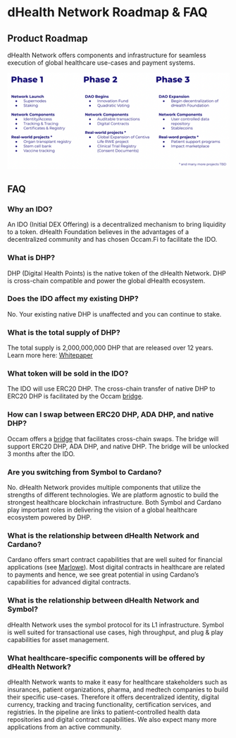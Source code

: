 # dHealth Network Roadmap & FAQ

## Product Roadmap

dHealth Network offers components and infrastructure for seamless execution of global healthcare use-cases and payment systems.

![](.gitbook/assets/image%20%281%29.png)

## FAQ

### **Why an IDO?**

An IDO \(Initial DEX Offering\) is a decentralized mechanism to bring liquidity to a token. dHealth Foundation believes in the advantages of a decentralized community and has chosen Occam.Fi to facilitate the IDO.

### **What is DHP?**

DHP \(Digital Health Points\) is the native token of the dHealth Network. DHP is cross-chain compatible and power the global dHealth ecosystem.

### **Does the IDO affect my existing DHP?**

No. Your existing native DHP is unaffected and you can continue to stake.

### **What is the total supply of DHP?**

The total supply is 2,000,000,000 DHP that are released over 12 years. Learn more here: [Whitepaper](https://dhealth.network/docs/Whitepaper-dHealth-Network.pdf)

### **What token will be sold in the IDO?**

The IDO will use ERC20 DHP. The cross-chain transfer of native DHP to ERC20 DHP is facilitated by the Occam [bridge](https://occam.fi/swap).

### **How can I swap between ERC20 DHP, ADA DHP, and native DHP?**

Occam offers a [bridge](https://occam.fi/swap) that facilitates cross-chain swaps. The bridge will support ERC20 DHP, ADA DHP, and native DHP. The bridge will be unlocked 3 months after the IDO.

### **Are you switching from Symbol to Cardano?**

No. dHealth Network provides multiple components that utilize the strengths of different technologies. We are platform agnostic to build the strongest healthcare blockchain infrastructure. Both Symbol and Cardano play important roles in delivering the vision of a global healthcare ecosystem powered by DHP.

### **What is the relationship between dHealth Network and Cardano?**

Cardano offers smart contract capabilities that are well suited for financial applications \(see [Marlowe](https://docs.cardano.org/marlowe/learn-about-marlowe)\). Most digital contracts in healthcare are related to payments and hence, we see great potential in using Cardano’s capabilities for advanced digital contracts.

### **What is the relationship between dHealth Network and Symbol?**

dHealth Network uses the symbol protocol for its L1 infrastructure. Symbol is well suited for transactional use cases, high throughput, and plug & play capabilities for asset management.

### **What healthcare-specific components will be offered by dHealth Network?**

dHealth Network wants to make it easy for healthcare stakeholders such as insurances, patient organizations, pharma, and medtech companies to build their specific use-cases. Therefore it offers decentralized identity, digital currency, tracking and tracing functionality, certification services, and registries. In the pipeline are links to patient-controlled health data repositories and digital contract capabilities. We also expect many more applications from an active community.



